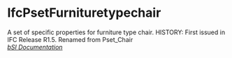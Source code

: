 IfcPsetFurnituretypechair
=========================
A set of specific properties for furniture type chair. HISTORY: First issued
in IFC Release R1.5. Renamed from Pset_Chair  
[ _bSI
Documentation_](https://standards.buildingsmart.org/IFC/DEV/IFC4_2/FINAL/HTML/schema/ifcsharedfacilitieselements/pset/pset_furnituretypechair.htm)


